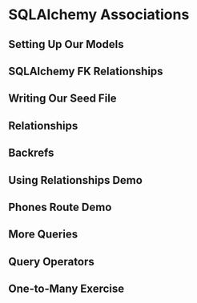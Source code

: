 # SQLAlchemy Associations

## Setting Up Our Models

## SQLAlchemy FK Relationships

## Writing Our Seed File

## Relationships

## Backrefs

## Using Relationships Demo

## Phones Route Demo

## More Queries

## Query Operators

## One-to-Many Exercise
